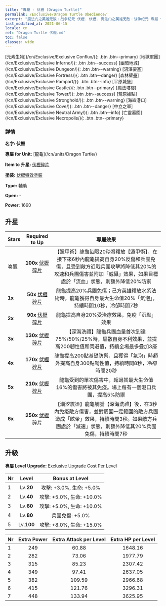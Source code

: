 ```yaml
---
title: "專屬 - 伏櫪 (Dragon Turtle)"
permalink: /Exclusive/Dragon Turtle Obedience/
excerpt: "魔法门之英雄无敌：战争纪元 伏櫪. 伏櫪. 魔法门之英雄无敌：战争纪元 專屬 伏櫪. 龍龜 專屬."
last_modified_at: 2021-06-15
locale: cn
ref: "Dragon Turtle 伏櫪.md"
toc: false
classes: wide
---
```

 [元素生物](/cn/Exclusive/Exclusive Conflux/){: .btn .btn--primary} [地獄軍團](/cn/Exclusive/Exclusive Inferno/){: .btn .btn--success} [幽暗地城](/cn/Exclusive/Exclusive Dungeon/){: .btn .btn--warning} [沼澤要塞](/cn/Exclusive/Exclusive Fortress/){: .btn .btn--danger} [森林壁壘](/cn/Exclusive/Exclusive Rampart/){: .btn .btn--info} [平原城堡](/cn/Exclusive/Exclusive Castle/){: .btn .btn--primary} [魔法塔樓](/cn/Exclusive/Exclusive Tower/){: .btn .btn--success} [荒原據點](/cn/Exclusive/Exclusive Stronghold/){: .btn .btn--warning} [海盜港口](/cn/Exclusive/Exclusive Cove/){: .btn .btn--danger} [中立之軍](/cn/Exclusive/Exclusive Neutral Army/){: .btn .btn--info} [亡靈墓園](/cn/Exclusive/Exclusive Necropolis/){: .btn .btn--primary} 

### 詳情
 **名字: 伏櫪** 

 **專屬 for Unit:** [龍龜](/cn/units/Dragon Turtle/) 

 **Item to 升星:** [伏櫪碎片](/cn/Items/con_1005/)

 **塗裝:** [伏櫪特效塗裝](/cn/Items/con_673/)

 **Type:** 輔助

 **Open:** -

 **Power:** 1660

## 升星

  |     Stars    |  Required to Up | 專屬效果 |
  |:-------------|:---------------:|:---------------:|
  |  喚醒  | **100x** [伏櫪碎片](/cn/Items/con_1005/) | 【遁甲術】龍龜每隔20秒將釋放【遁甲術】，在接下來6秒內龍龜提高自身20%反傷和兵團免傷，且受到敵方近戰兵團攻擊將降低其20%的攻速和兵團傷害並附加「威懾」效果，如果目標處於「流血」狀態，則額外降低20%防禦 |
  | **1x** <i class="fas fa-star"/> | **50x** [伏櫪碎片](/cn/Items/con_1005/) | 龍龜提高20%兵團免傷；己方英雄釋放水系法術時，龍龜獲得自身最大生命值20%「氣泡」，持續時間10秒，冷卻時間7秒 |
  | **2x** <i class="fas fa-star"/> | **90x** [伏櫪碎片](/cn/Items/con_1005/) | 龍龜提高自身20%受治療效果，免疫「沉默」效果 |
  | **3x** <i class="fas fa-star"/> | **130x** [伏櫪碎片](/cn/Items/con_1005/) | 【深海洗禮】龍龜兵團血量首次到達75%/50%/25%時，驅散自身不利效果，並提高200韌性值和閃避值，持續全場最多疊加3層 |
  | **4x** <i class="fas fa-star"/> | **170x** [伏櫪碎片](/cn/Items/con_1005/) | 龍龜提高200點基礎防禦，且獲得「氣泡」時額外提高自身300點韌性值，持續時間8秒，冷卻時間20秒 |
  | **5x** <i class="fas fa-star"/> | **210x** [伏櫪碎片](/cn/Items/con_1005/) | 龍龜受到的單次傷害中，超過其最大生命值16%的傷害將被其免疫。場上每有一個港口兵團，提高5%防禦 |
  | **6x** <i class="fas fa-star"/> | **250x** [伏櫪碎片](/cn/Items/con_1005/) | 【潮汐震盪】龍龜觸發【深海洗禮】後，在3秒內免疫敵方傷害，並對周圍一定範圍的敵方兵團造成「眩暈」效果，持續時間3秒。如果敵方兵團處於「減速」狀態，則額外降低其20%兵團免傷，持續時間7秒 |


## 升級
 **專屬 Level Upgrade:** [Exclusive Upgrade Cost Per Level](/Exclusive/ExclusiveUpgradeCostPerLevel/)

  |  Nr  |   Level  | Bonus at Level |
  |:-----|:--------:|:--------------:|
  | 1 | Lv.**20** | 攻擊: +3.0%, 生命: +5.0% |
  | 2 | Lv.**40** | 攻擊: +5.0%, 生命: +10.0% |
  | 3 | Lv.**60** | 攻擊: +5.0%, 生命: +10.0% |
  | 4 | Lv.**80** | 兵團免傷: +5.0% |
  | 5 | Lv.**100** | 攻擊: +8.0%, 生命: +15.0% |


  |  Nr  |  Extra Power | Extra Attack per Level | Extra HP per Level |
  |:-----|:--------:|:--------:|:--------:|
  | 1 | 249 | 60.88 | 1648.16 |
  | 2 | 282 | 73.06 | 1977.79 |
  | 3 | 315 | 85.23 | 2307.42 |
  | 4 | 349 | 97.41 | 2637.05 |
  | 5 | 382 | 109.59 | 2966.68 |
  | 6 | 415 | 121.76 | 3296.31 |
  | 7 | 448 | 133.94 | 3625.95 |


